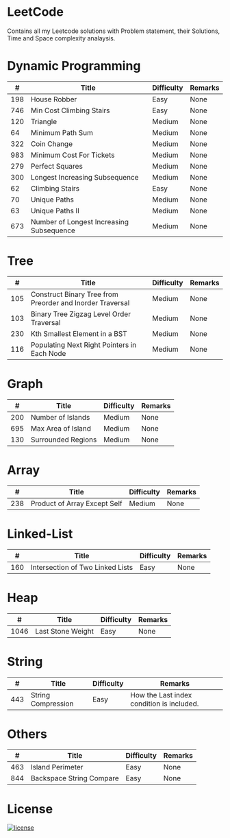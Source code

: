 # LeetCode
Contains all my Leetcode solutions with Problem statement, their Solutions, Time and Space complexity analaysis.

# Dynamic Programming 
| # | Title | Difficulty | Remarks |
| --- | --- | --- | --- |
| 198 | House Robber | Easy | None |
| 746 | Min Cost Climbing Stairs | Easy | None |
| 120 | Triangle | Medium | None |
| 64 | Minimum Path Sum | Medium | None |
| 322 | Coin Change | Medium | None |
| 983 | Minimum Cost For Tickets | Medium | None |
| 279 | Perfect Squares | Medium | None |
| 300 | Longest Increasing Subsequence | Medium | None |
| 62 | Climbing Stairs | Easy | None |
| 70 | Unique Paths | Medium | None |
| 63 | Unique Paths II | Medium | None |
| 673 | Number of Longest Increasing Subsequence | Medium | None |


# Tree
| # | Title | Difficulty | Remarks |
| --- | --- | --- | --- |
| 105 | Construct Binary Tree from Preorder and Inorder Traversal | Medium | None |
| 103 | Binary Tree Zigzag Level Order Traversal | Medium | None |
| 230 | Kth Smallest Element in a BST | Medium | None |
| 116 | Populating Next Right Pointers in Each Node | Medium | None |

# Graph
| # | Title | Difficulty | Remarks |
| --- | --- | --- | --- |
| 200 | Number of Islands | Medium | None |
| 695 | Max Area of Island | Medium | None |
| 130 | Surrounded Regions | Medium | None |


# Array
| # | Title | Difficulty | Remarks |
| --- | --- | --- | --- |
| 238 | Product of Array Except Self | Medium | None |

# Linked-List
| # | Title | Difficulty | Remarks |
| --- | --- | --- | --- |
| 160 | Intersection of Two Linked Lists| Easy | None |

# Heap
| # | Title | Difficulty | Remarks |
| --- | --- | --- | --- |
| 1046 | Last Stone Weight | Easy | None |

# String
| # | Title | Difficulty | Remarks |
| --- | --- | --- | --- |
| 443 | String Compression | Easy | How the Last index condition is included. |

# Others
| # | Title | Difficulty | Remarks |
| --- | --- | --- | --- |
| 463 | Island Perimeter | Easy |  None |
| 844 | Backspace String Compare | Easy | None |


# License

[![license](https://img.shields.io/github/license/DAVFoundation/captain-n3m0.svg?style=flat-square)](https://github.com/DAVFoundation/captain-n3m0/blob/master/LICENSE)
